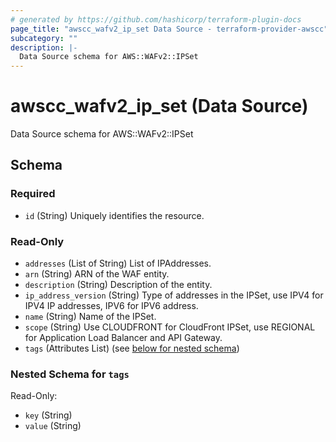 ```yaml
---
# generated by https://github.com/hashicorp/terraform-plugin-docs
page_title: "awscc_wafv2_ip_set Data Source - terraform-provider-awscc"
subcategory: ""
description: |-
  Data Source schema for AWS::WAFv2::IPSet
---
```


# awscc_wafv2_ip_set (Data Source)

Data Source schema for AWS::WAFv2::IPSet



<!-- schema generated by tfplugindocs -->
## Schema

### Required

- `id` (String) Uniquely identifies the resource.

### Read-Only

- `addresses` (List of String) List of IPAddresses.
- `arn` (String) ARN of the WAF entity.
- `description` (String) Description of the entity.
- `ip_address_version` (String) Type of addresses in the IPSet, use IPV4 for IPV4 IP addresses, IPV6 for IPV6 address.
- `name` (String) Name of the IPSet.
- `scope` (String) Use CLOUDFRONT for CloudFront IPSet, use REGIONAL for Application Load Balancer and API Gateway.
- `tags` (Attributes List) (see [below for nested schema](#nestedatt--tags))

<a id="nestedatt--tags"></a>
### Nested Schema for `tags`

Read-Only:

- `key` (String)
- `value` (String)
